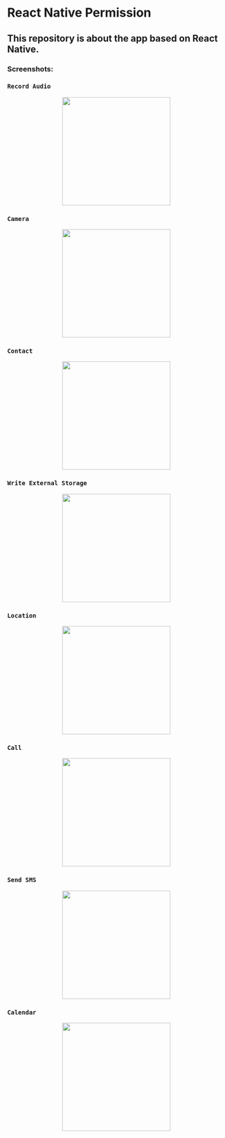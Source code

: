 # React Native Permission
## This repository is about the app based on React Native.

### Screenshots:

### ``` Record Audio ```
<div align="center">
  <img src="screenshots/RecordAudio.png" width="250">
  </div>

### ``` Camera ```
<div align="center">
  <img src="screenshots/Camera.png" width="250">
  </div>

### ``` Contact ```
<div align="center">
  <img src="screenshots/Contact.png" width="250">
  </div>
  
### ``` Write External Storage ```
<div align="center">
  <img src="screenshots/WriteExternalStorage.png" width="250">
  </div>
  
### ``` Location ```
<div align="center">
  <img src="screenshots/Location.png" width="250">
  </div>
  
### ``` Call ```
<div align="center">
  <img src="screenshots/Call.png" width="250">
  </div>
  
### ``` Send SMS ```
<div align="center">
  <img src="screenshots/SendSMS.png" width="250">
  </div>
  
### ``` Calendar ```
<div align="center">
  <img src="screenshots/Calendar.png" width="250">
  </div>
